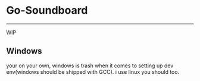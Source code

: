# Go-Soundboard

---

WIP


## Windows
your on your own, windows is trash when it comes to setting up dev env(windows should be shipped with GCC). i use linux you should too.
